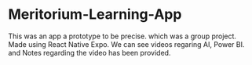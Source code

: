 # Meritorium-Learning-App
This was an app a prototype to be precise. which was a group project. Made using React Native Expo. We can see videos regaring AI, Power BI. and Notes regarding the video has been provided.
